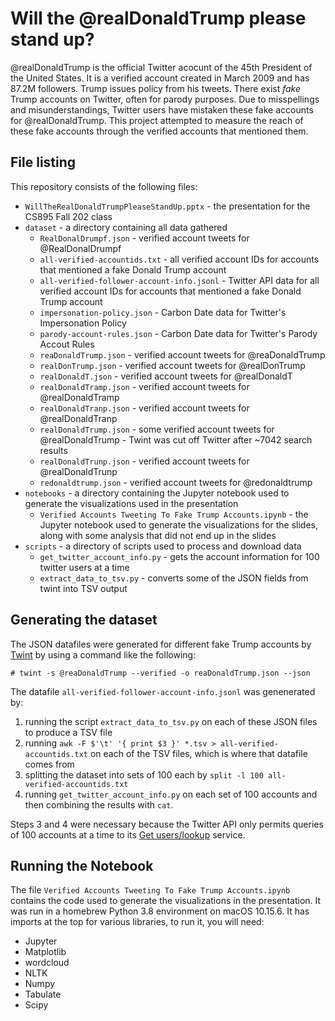 # Will the @realDonaldTrump please stand up?

@realDonaldTrump is the official Twitter acocunt of the 45th President of the United States. It is a verified account created in March 2009 and has 87.2M followers. Trump issues policy from his tweets. There exist *fake* Trump accounts on Twitter, often for parody purposes. Due to misspellings and misunderstandings, Twitter users have mistaken these fake accounts for @realDonaldTrump. This project attempted to measure the reach of these fake accounts through the verified accounts that mentioned them.

## File listing

This repository consists of the following files:
* `WillTheRealDonaldTrumpPleaseStandUp.pptx` - the presentation for the CS895 Fall 202 class
* `dataset` - a directory containing all data gathered
  * `RealDonalDrumpf.json` - verified account tweets for @RealDonalDrumpf
  * `all-verified-accountids.txt` - all verified account IDs for accounts that mentioned a fake Donald Trump account
  * `all-verified-follower-account-info.jsonl` - Twitter API data for all verified account IDs for accounts that mentioned a fake Donald Trump account
  * `impersonation-policy.json` - Carbon Date data for Twitter's Impersonation Policy
  * `parody-account-rules.json` - Carbon Date data for Twitter's Parody Accout Rules
  * `reaDonaldTrump.json` - verified account tweets for @reaDonaldTrump
  * `realDonTrump.json` - verified account tweets for @realDonTrump
  * `realDonaldT.json` - verified account tweets for @realDonaldT
  * `realDonaldTramp.json` - verified account tweets for @realDonaldTramp
  * `realDonaldTranp.json` - verified account tweets for @realDonaldTranp
  * `realDonaldTrump.json` - some verified account tweets for @realDonaldTrump - Twint was cut off Twitter after ~7042 search results
  * `realDonaldTrunp.json` - verified account tweets for @realDonaldTrunp
  * `redonaldtrump.json` - verified account tweets for @redonaldtrump
* `notebooks` - a directory containing the Jupyter notebook used to generate the visualizations used in the presentation
  * `Verified Accounts Tweeting To Fake Trump Accounts.ipynb` - the Jupyter notebook used to generate the visualizations for the slides, along with some analysis that did not end up in the slides
* `scripts` - a directory of scripts used to process and download data
  * `get_twitter_account_info.py` - gets the account information for 100 twitter users at a time
  * `extract_data_to_tsv.py` - converts some of the JSON fields from twint into TSV output

## Generating the dataset

The JSON datafiles were generated for different fake Trump accounts by [Twint](https://github.com/twintproject/twint) by using a command like the following:

`# twint -s @reaDonaldTrump --verified -o reaDonaldTrump.json --json`

The datafile `all-verified-follower-account-info.jsonl` was genenerated by:

1. running the script `extract_data_to_tsv.py` on each of these JSON files to produce a TSV file
2. running `awk -F $'\t' '{ print $3 }' *.tsv > all-verified-accountids.txt` on each of the TSV files, which is where that datafile comes from
3. splitting the dataset into sets of 100 each by `split -l 100 all-verified-accountids.txt`
4. running `get_twitter_account_info.py` on each set of 100 accounts and then combining the results with `cat`.

Steps 3 and 4 were necessary because the Twitter API only permits queries of 100 accounts at a time to its [Get users/lookup](https://developer.twitter.com/en/docs/twitter-api/v1/accounts-and-users/follow-search-get-users/api-reference/get-users-lookup) service. 

## Running the Notebook

The file `Verified Accounts Tweeting To Fake Trump Accounts.ipynb` contains the code used to generate the visualizations in the presentation. It was run in a homebrew Python 3.8 environment on macOS 10.15.6. It has imports at the top for various libraries, to run it, you will need:
* Jupyter
* Matplotlib
* wordcloud
* NLTK
* Numpy
* Tabulate
* Scipy


